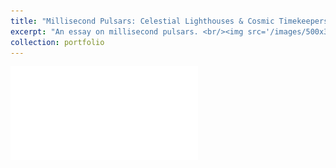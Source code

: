 ```yaml
---
title: "Millisecond Pulsars: Celestial Lighthouses & Cosmic Timekeepers"
excerpt: "An essay on millisecond pulsars. <br/><img src='/images/500x300.png'>"
collection: portfolio
---
```


![Space Vampires talk](mspessay.pdf)
